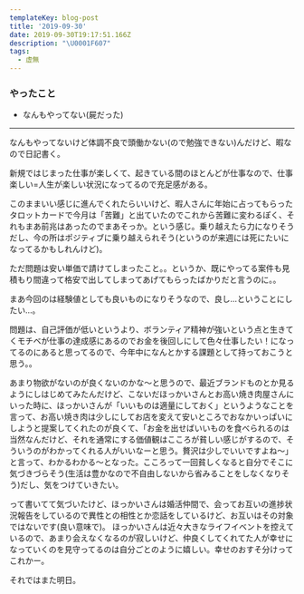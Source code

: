 ```yaml
---
templateKey: blog-post
title: '2019-09-30'
date: 2019-09-30T19:17:51.166Z
description: "\U0001F607"
tags:
  - 虚無
---
```

### やったこと

* なんもやってない(屍だった)

-----

なんもやってないけど体調不良で頭働かない(ので勉強できない)んだけど、暇なので日記書く。

新規ではじまった仕事が楽しくて、起きている間のほとんどが仕事なので、仕事楽しい=人生が楽しい状況になってるので充足感がある。

このままいい感じに進んでくれたらいいけど、暇人さんに年始に占ってもらったタロットカードで今月は「苦難」と出ていたのでこれから苦難に変わるぽく、それもまあ前兆はあったのでまあそっか。という感じ。乗り越えたら力になりそうだし、今の所はポジティブに乗り越えられそう(というのが来週には死にたいになってるかもしれんけど)。

ただ問題は安い単価で請けてしまったこと。。というか、既にやってる案件も見積もり間違って格安で出してしまってあげてもらったばかりだと言うのに。。

まあ今回のは経験値としても良いものになりそうなので、良し…ということにしたい…。

問題は、自己評価が低いというより、ボランティア精神が強いという点と生きてくモチベが仕事の達成感にあるのでお金を後回しにして色々仕事したい！になってるのにあると思ってるので、今年中になんとかする課題として持っておこうと思う。。

あまり物欲がないのが良くないのかな〜と思うので、最近ブランドものとか見るようにしはじめてみたんだけど、こないだほっかいさんとお高い焼き肉屋さんにいった時に、ほっかいさんが「いいものは適量にしておく」というようなことを言って、お高い焼き肉は少しにしてお店を変えて安いところでおなかいっぱいにしようと提案してくれたのが良くて、「お金を出せばいいものを食べられるのは当然なんだけど、それを通常にする価値観はこころが貧しい感じがするので、そういうのがわかってくれる人がいいなーと思う。贅沢は少しでいいですよね〜」と言って、わかるわかる〜となった。こころって一回貧しくなると自分でそこに気づきづらそう(生活は豊かなので不自由しないから省みることをしなくなりそう)だし、気をつけていきたい。

って書いてて気づいたけど、ほっかいさんは婚活仲間で、会ってお互いの進捗状況報告をしているので異性との相性とか恋話をしているけど、お互いはその対象ではないです(良い意味で)。
ほっかいさんは近々大きなライフイベントを控えているので、あまり会えなくなるのが寂しいけど、仲良くしてくれてた人が幸せになっていくのを見守ってるのは自分ごとのように嬉しい。幸せのおすそ分けってこれかー。


それではまた明日。

